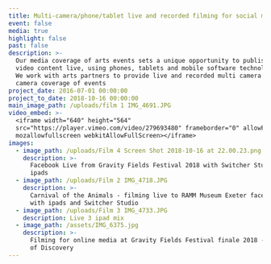 ```yaml
---
title: Multi-camera/phone/tablet live and recorded filming for social media
event: false
media: true
highlight: false
past: false
description: >-
  Our media coverage of arts events sets a unique opportunity to publish our own
  video content live, using phones, tablets and mobile software technologies. 
  We work with arts partners to provide live and recorded multi camera or single
  camera coverage of events
project_date: 2016-07-01 00:00:00
project_to_date: 2018-10-16 00:00:00
main_image_path: /uploads/film 1 IMG_4691.JPG
video_embed: >-
  <iframe width="640" height="564"
  src="https://player.vimeo.com/video/279693480" frameborder="0" allowFullScreen
  mozallowfullscreen webkitAllowFullScreen></iframe>
images:
  - image_path: /uploads/Film 4 Screen Shot 2018-10-16 at 22.00.23.png
    description: >-
      Facebook Live from Gravity Fields Festival 2018 with Switcher Studio and
      ipads
  - image_path: /uploads/Film 2 IMG_4718.JPG
    description: >-
      Carnival of the Animals - filming live to RAMM Museum Exeter facebook page
      with ipads and Switcher Studio
  - image_path: /uploads/Film 3 IMG_4733.JPG
    description: Live 3 ipad mix
  - image_path: /assets/IMG_6375.jpg
    description: >-
      Filming for online media at Gravity Fields Festival finale 2018 - Voyages
      of Discovery
---
```


